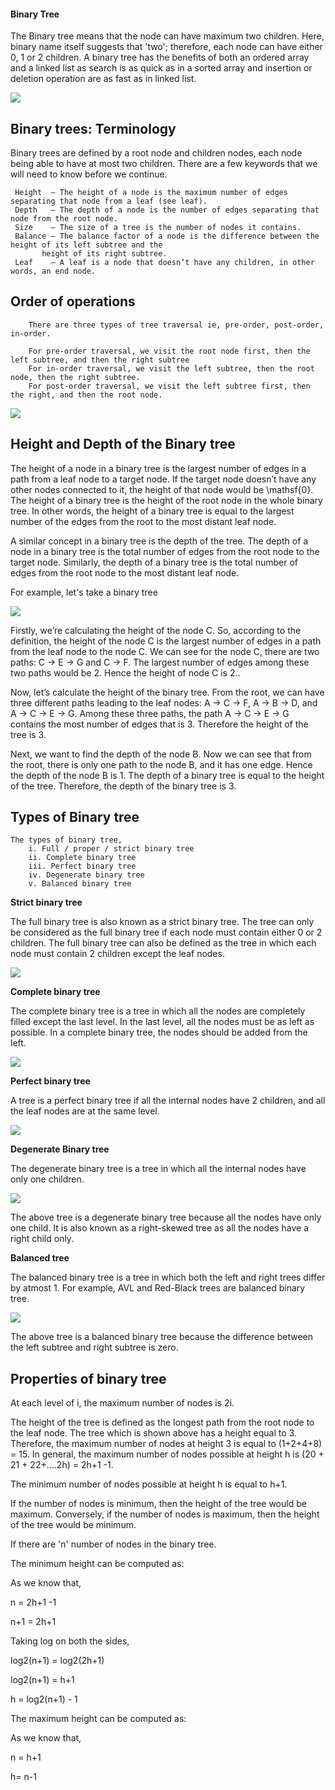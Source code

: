 #### Binary Tree

<p> The Binary tree means that the node can have maximum two children. Here, binary name itself suggests that 'two';
therefore, each node can have either 0, 1 or 2 children. A binary tree has the benefits of both an ordered array and a
linked list as search is as quick as in a sorted array and insertion or deletion operation are as fast as in
linked list.</p>

<img src = "https://www.tutorialspoint.com/data_structures_algorithms/images/binary_tree.jpg">

<h2><b> Binary trees: Terminology </b></h2>

<p> Binary trees are defined by a root node and children nodes, each node being able to have at most two children.
There are a few keywords that we will need to know before we continue.</p>

	 Height  — The height of a node is the maximum number of edges separating that node from a leaf (see leaf).
	 Depth   — The depth of a node is the number of edges separating that node from the root node.
  	 Size    — The size of a tree is the number of nodes it contains.
	 Balance — The balance factor of a node is the difference between the height of its left subtree and the
		   height of its right subtree.
	 Leaf    — A leaf is a node that doesn’t have any children, in other words, an end node.


<h2><b> Order of operations </h2></b>

		There are three types of tree traversal ie, pre-order, post-order, in-order.

		For pre-order traversal, we visit the root node first, then the left subtree, and then the right subtree
		For in-order traversal, we visit the left subtree, then the root node, then the right subtree.
		For post-order traversal, we visit the left subtree first, then the right, and then the root node.

<img src = "https://media.geeksforgeeks.org/wp-content/cdn-uploads/Preorder-from-Inorder-and-Postorder-traversals.jpg">

<h2><b> Height and Depth of the Binary tree </b></h2>

The height of a node in a binary tree is the largest number of edges in a path from a leaf node to a target node. If
the target node doesn’t have any other nodes connected to it, the height of that node would be \mathsf{0}. The height
of a binary tree is the height of the root node in the whole binary tree. In other words, the height of a binary tree
is equal to the largest number of the edges from the root to the most distant leaf node.

A similar concept in a binary tree is the depth of the tree. The depth of a node in a binary tree is the total number
of edges from the root node to the target node. Similarly, the depth of a binary tree is the total number of edges from
the root node to the most distant leaf node.

<p> For example, let's take a binary tree </p>

<img src = "https://www.baeldung.com/wp-content/uploads/sites/4/2020/11/Capture-2.png">

<p> Firstly, we’re calculating the height of the node C. So, according to the definition, the height of the node C is
the largest number of edges in a path from the leaf node to the node C. We can see for the node C, there are two paths:
C -> E -> G and C -> F. The largest number of edges among these two paths would be 2. Hence the height of node C is 2..

Now, let’s calculate the height of the binary tree. From the root, we can have three different paths leading to the
leaf nodes: A -> C -> F, A -> B -> D, and A -> C -> E -> G. Among these three paths, the path A -> C -> E -> G contains
the most number of edges that is 3. Therefore the height of the tree is 3.

Next, we want to find the depth of the node B. Now we can see that from the root, there is only one path to the node B,
and it has one edge. Hence the depth of the node B is 1. The depth of a binary tree is equal to the height of the tree.
Therefore, the depth of the binary tree is 3. </p>

<h2><b> Types of Binary tree </h2></b>

	The types of binary tree,
		i. Full / proper / strict binary tree
		ii. Complete binary tree
		iii. Perfect binary tree
		iv. Degenerate binary tree
		v. Balanced binary tree

<b> Strict binary tree </b>

<p> The full binary tree is also known as a strict binary tree. The tree can only be considered as the full binary tree
if each node must contain either 0 or 2 children. The full binary tree can also be defined as the tree in which each
node must contain 2 children except the leaf nodes.</p>
<img src = "https://static.javatpoint.com/ds/images/types-of-binary-tree.png">

<b> Complete binary tree </b>

<p> The complete binary tree is a tree in which all the nodes are completely filled except the last level. In the last
level, all the nodes must be as left as possible. In a complete binary tree, the nodes should be added from the left.
</p>
<img src = "https://static.javatpoint.com/ds/images/types-of-binary-tree2.png">

<b> Perfect binary tree </b>

<p> A tree is a perfect binary tree if all the internal nodes have 2 children, and all the leaf nodes are at the same
level.</p>
<img src = "https://static.javatpoint.com/ds/images/types-of-binary-tree3.png">

<b> Degenerate Binary tree </b>

<p> The degenerate binary tree is a tree in which all the internal nodes have only one children.</p>
<img src = "https://static.javatpoint.com/ds/images/types-of-binary-tree5.png">
<p> The above tree is a degenerate binary tree because all the nodes have only one child. It is also known as a
right-skewed tree as all the nodes have a right child only.</p>

<b> Balanced tree </b>

<p> The balanced binary tree is a tree in which both the left and right trees differ by atmost 1. For example, AVL and
Red-Black trees are balanced binary tree.</p>
<img src = "https://static.javatpoint.com/ds/images/types-of-binary-tree7.png">
<p> The above tree is a balanced binary tree because the difference between the left subtree and right subtree is zero.</p>

<h2><b> Properties of binary tree </h2></b>

At each level of i, the maximum number of nodes is 2i.

The height of the tree is defined as the longest path from the root node to the leaf node. The tree which is shown
above has a height equal to 3. Therefore, the maximum number of nodes at height 3 is equal to (1+2+4+8) = 15. In
general, the maximum number of nodes possible at height h is (20 + 21 + 22+….2h) = 2h+1 -1.

The minimum number of nodes possible at height h is equal to h+1.

If the number of nodes is minimum, then the height of the tree would be maximum. Conversely, if the number of nodes is
maximum, then the height of the tree would be minimum.

If there are 'n' number of nodes in the binary tree.

The minimum height can be computed as:

As we know that,

n = 2h+1 -1

n+1 = 2h+1

Taking log on both the sides,

log2(n+1) = log2(2h+1)

log2(n+1) = h+1

h = log2(n+1) - 1

The maximum height can be computed as:

As we know that,

n = h+1

h= n-1
